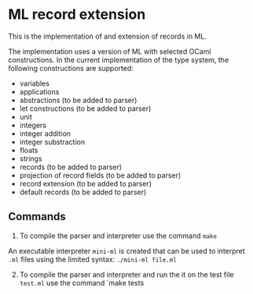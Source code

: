 # ML record extension

This is the implementation of and extension of records in ML.

The implementation uses a version of ML with selected OCaml constructions. In the current implementation of the type system, the following constructions are supported:
- variables
- applications
- abstractions (to be added to parser)
- let constructions (to be added to parser)
- unit
- integers
- integer addition
- integer substraction
- floats
- strings
- records (to be added to parser)
- projection of record fields (to be added to parser)
- record extension (to be added to parser)
- default records (to be added to parser)

## Commands
1. To compile the parser and interpreter use the command
`make`

An executable interpreter `mini-ml` is created that can be used to interpret `.ml` files using the limited syntax:
`./mini-ml file.ml`

2. To compile the parser and interpreter and run the it on the test file `test.ml` use the command
`make tests
